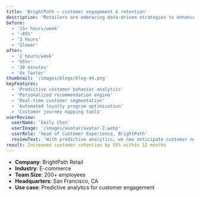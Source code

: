 ```yaml
---
title: 'BrightPath – customer engagement & retention'
description: 'Retailers are embracing data-driven strategies to enhance personalization, improve customer satisfaction, and optimize loyalty programs—transforming the way they interact with shoppers.'
before:
  - '15+ hours/week'
  - '~85%'
  - '3 hours'
  - 'Slower'
after:
  - '2 hours/week'
  - '95%+'
  - '30 minutes'
  - '4x faster'
thumbnail: '/images/blogs/blog-44.png'
keyFeatures:
  - 'Predictive customer behavior analytics'
  - 'Personalized recommendation engine'
  - 'Real-time customer segmentation'
  - 'Automated loyalty program optimization'
  - 'Customer journey mapping tools'
userReview:
  userName: 'Emily Chen'
  userImage: '/images/avatar/avatar-2.webp'
  userRole: 'Head of Customer Experience, BrightPath'
  reviewText: 'With predictive analytics, we now anticipate customer needs instead of reacting to them. This has dramatically improved retention and reduced churn.'
result: Increased customer retention by 55% within 12 months
---
```


- **Company**: BrightPath Retail
- **Industry**: E-commerce
- **Team Size**: 200+ employees
- **Headquarters**: San Francisco, CA
- **Use case**: Predictive analytics for customer engagement
